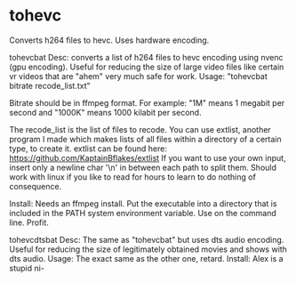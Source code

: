 # tohevc
Converts h264 files to hevc. Uses hardware encoding. 

tohevcbat
Desc:   converts a list of h264 files to hevc encoding using nvenc (gpu encoding). Useful for reducing the size of large video files like certain vr videos that are "ahem" very much safe for work.
Usage:  "tohevcbat bitrate recode_list.txt"

Bitrate should be in ffmpeg format. For example: "1M" means 1 megabit per second and "1000K" means 1000 kilabit per second.

The recode_list is the list of files to recode.
You can use extlist, another program I made which makes lists of all files within a directory of a certain type, to create it.
extlist can be found here: https://github.com/KaptainBflakes/extlist
If you want to use your own input, insert only a newline char '\n' in between each path to split them.
Should work with linux if you like to read for hours to learn to do nothing of consequence.

Install: Needs an ffmpeg install.
Put the executable into a directory that is included in the PATH system environment variable.
Use on the command line.
Profit.

tohevcdtsbat
Desc: The same as "tohevcbat" but uses dts audio encoding. Useful for reducing the size of legitimately obtained movies and shows with dts audio.
Usage: The exact same as the other one, retard.
Install: Alex is a stupid ni-
